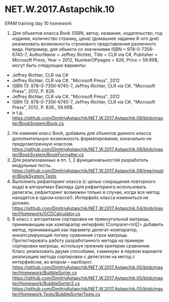 # NET.W.2017.Astapchik.10
EPAM training day 10 homework
1. Для объектов класса Book (ISBN, автор, название, издательство, год издания, количество страниц, цена) (домашнее задание 8-ого дня)
реализовать возможность строкового представления различного вида. Например, для объекта со значениями ISBN = 978-0-7356-6745-7, AuthorName  = Jeffrey Richter, Title = CLR via C#, Publisher = Microsoft Press, Year = 2012, NumberOPpages = 826, Price = 59.99$, могут быть следующие варианты:
- Jeffrey Richter, CLR via C#
- Jeffrey Richter, CLR via C#, "Microsoft Press", 2012
- ISBN 13: 978-0-7356-6745-7, Jeffrey Richter, CLR via C#, "Microsoft Press", 2012, P. 826.
- Jeffrey Richter, CLR via C#, "Microsoft Press", 2012
- ISBN 13: 978-0-7356-6745-7, Jeffrey Richter, CLR via C#, "Microsoft Press", 2012, P. 826., 59.99$.
- и т.д.
https://github.com/DmitriyAstapchik/NET.W.2017.Astapchik.08/blob/master/BookSystem/Book.cs
2. Не изменяя класс Book, добавить для объектов данного класса дополнительную возможность форматирования, изначально не предусмотренную классом. 
https://github.com/DmitriyAstapchik/NET.W.2017.Astapchik.08/blob/master/BookSystem/BookFormatter.cs
3. Для реализованных в пп. 1, 2 функциональностей разработать модульные тесты.
https://github.com/DmitriyAstapchik/NET.W.2017.Astapchik.08/tree/master/BookSystem.Tests
4. Выполнить рефакторинг класса (с целью сокращения повторного кода) в алгоритмах Евклида (для рефакторинга использовать делегаты, рефакторинг возможен только в случае, когда все метод находятся в одном классе!). Интерфейс класса измениться не должен.
https://github.com/DmitriyAstapchik/NET.W.2017.Astapchik.04/blob/master/Homework/GCDCalculator.cs
5. В класс с алгоритмом сортировки не прямоугольной матрицы, принимающим как компаратор интерфейс IComparer<int[]> добавить метод, принимающий как параметр делегат-компаратор, инкапсулирующий логику сравнения строк матрицы. Протестировать работу разработанного метода на примере сортировки матрицы, используя прежние критерии сравнения. Класс реализовать двумя способами, «замкнув» в первом варианте реализацию метода сортировки с делегатом на метод с интерфейсом, во втором – наоборот.
https://github.com/DmitriyAstapchik/NET.W.2017.Astapchik.05/blob/master/Homework/BubbleSorter.cs
https://github.com/DmitriyAstapchik/NET.W.2017.Astapchik.05/blob/master/Homework/BubbleSorter2.cs
https://github.com/DmitriyAstapchik/NET.W.2017.Astapchik.05/blob/master/Homework.Tests/BubbleSorterTests.cs
